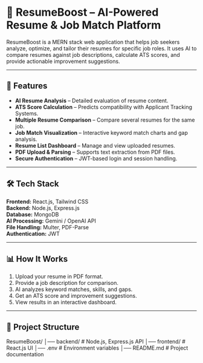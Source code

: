 # 📄 ResumeBoost – AI-Powered Resume & Job Match Platform

ResumeBoost is a MERN stack web application that helps job seekers analyze, optimize, and tailor their resumes for specific job roles. It uses AI to compare resumes against job descriptions, calculate ATS scores, and provide actionable improvement suggestions.

---

## 🚀 Features

- **AI Resume Analysis** – Detailed evaluation of resume content.
- **ATS Score Calculation** – Predicts compatibility with Applicant Tracking Systems.
- **Multiple Resume Comparison** – Compare several resumes for the same job.
- **Job Match Visualization** – Interactive keyword match charts and gap analysis.
- **Resume List Dashboard** – Manage and view uploaded resumes.
- **PDF Upload & Parsing** – Supports text extraction from PDF files.
- **Secure Authentication** – JWT-based login and session handling.

---

## 🛠 Tech Stack

**Frontend:** React.js, Tailwind CSS  
**Backend:** Node.js, Express.js  
**Database:** MongoDB  
**AI Processing:** Gemini / OpenAI API  
**File Handling:** Multer, PDF-Parse  
**Authentication:** JWT  

---

## 📊 How It Works

1. Upload your resume in PDF format.
2. Provide a job description for comparison.
3. AI analyzes keyword matches, skills, and gaps.
4. Get an ATS score and improvement suggestions.
5. View results in an interactive dashboard.

---

## 📂 Project Structure
ResumeBoost/
│── backend/ # Node.js, Express.js API
│── frontend/ # React.js UI
│── .env # Environment variables
│── README.md # Project documentation
